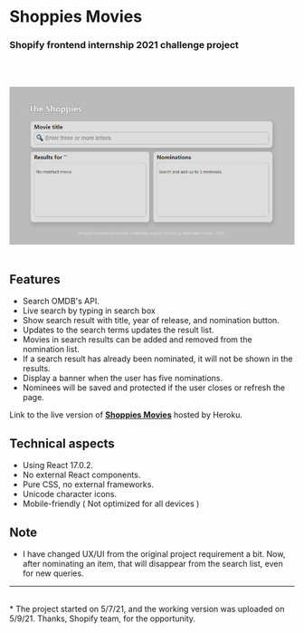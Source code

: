 # Shoppies Movies
### Shopify frontend internship 2021 challenge project
 
<br/><br/>
 
![App screenshot](sm1.png) 
<br/><br/>
 
## Features
- Search OMDB's API.
- Live search by typing in search box
- Show search result with title, year of release, and nomination button.
- Updates to the search terms updates the result list.
- Movies in search results can be added and removed from the nomination list.
- If a search result has already been nominated, it will not be shown in the results.
- Display a banner when the user has five nominations.
- Nominees will be saved and protected if the user closes or refresh the page.
 
Link to the live version of **[Shoppies Movies](https://shoppiesmovies.herokuapp.com/)** hosted by Heroku.
 
## Technical aspects
- Using React 17.0.2.
- No external React components.
- Pure CSS, no external frameworks.
- Unicode character icons.
- Mobile-friendly ( Not optimized for all devices )
 
## Note
- I have changed UX/UI from the original project requirement a bit. Now, after nominating an item, that will disappear from the search list, even for new queries.
--- 
<br/>
* The project started on 5/7/21, and the working version was uploaded on 5/9/21. Thanks, Shopify team, for the opportunity.
